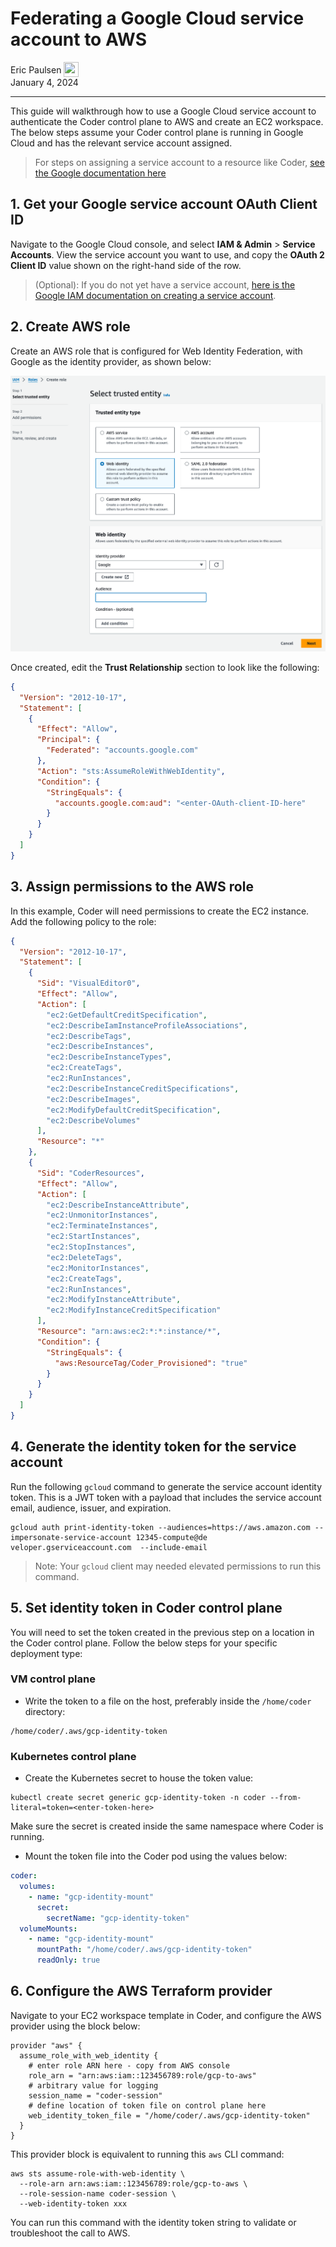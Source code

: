 # Federating a Google Cloud service account to AWS

<div>
  <a href="https://github.com/ericpaulsen" style="text-decoration: none; color: inherit;">
    <span style="vertical-align:middle;">Eric Paulsen</span>
    <img src="https://github.com/ericpaulsen.png" width="24px" height="24px" style="vertical-align:middle; margin: 0px;"/>
  </a>
</div>
January 4, 2024

---

This guide will walkthrough how to use a Google Cloud service account to
authenticate the Coder control plane to AWS and create an EC2 workspace. The
below steps assume your Coder control plane is running in Google Cloud and has
the relevant service account assigned.

> For steps on assigning a service account to a resource like Coder,
> [see the Google documentation here](https://cloud.google.com/iam/docs/attach-service-accounts#attaching-new-resource)

## 1. Get your Google service account OAuth Client ID

Navigate to the Google Cloud console, and select **IAM & Admin** > **Service
Accounts**. View the service account you want to use, and copy the **OAuth 2
Client ID** value shown on the right-hand side of the row.

> (Optional): If you do not yet have a service account,
> [here is the Google IAM documentation on creating a service account](https://cloud.google.com/iam/docs/service-accounts-create).

## 2. Create AWS role

Create an AWS role that is configured for Web Identity Federation, with Google
as the identity provider, as shown below:

![AWS Create Role](../images/guides/gcp-to-aws/aws-create-role.png)

Once created, edit the **Trust Relationship** section to look like the
following:

```json
{
  "Version": "2012-10-17",
  "Statement": [
    {
      "Effect": "Allow",
      "Principal": {
        "Federated": "accounts.google.com"
      },
      "Action": "sts:AssumeRoleWithWebIdentity",
      "Condition": {
        "StringEquals": {
          "accounts.google.com:aud": "<enter-OAuth-client-ID-here"
        }
      }
    }
  ]
}
```

## 3. Assign permissions to the AWS role

In this example, Coder will need permissions to create the EC2 instance. Add the
following policy to the role:

```json
{
  "Version": "2012-10-17",
  "Statement": [
    {
      "Sid": "VisualEditor0",
      "Effect": "Allow",
      "Action": [
        "ec2:GetDefaultCreditSpecification",
        "ec2:DescribeIamInstanceProfileAssociations",
        "ec2:DescribeTags",
        "ec2:DescribeInstances",
        "ec2:DescribeInstanceTypes",
        "ec2:CreateTags",
        "ec2:RunInstances",
        "ec2:DescribeInstanceCreditSpecifications",
        "ec2:DescribeImages",
        "ec2:ModifyDefaultCreditSpecification",
        "ec2:DescribeVolumes"
      ],
      "Resource": "*"
    },
    {
      "Sid": "CoderResources",
      "Effect": "Allow",
      "Action": [
        "ec2:DescribeInstanceAttribute",
        "ec2:UnmonitorInstances",
        "ec2:TerminateInstances",
        "ec2:StartInstances",
        "ec2:StopInstances",
        "ec2:DeleteTags",
        "ec2:MonitorInstances",
        "ec2:CreateTags",
        "ec2:RunInstances",
        "ec2:ModifyInstanceAttribute",
        "ec2:ModifyInstanceCreditSpecification"
      ],
      "Resource": "arn:aws:ec2:*:*:instance/*",
      "Condition": {
        "StringEquals": {
          "aws:ResourceTag/Coder_Provisioned": "true"
        }
      }
    }
  ]
}
```

## 4. Generate the identity token for the service account

Run the following `gcloud` command to generate the service account identity
token. This is a JWT token with a payload that includes the service account
email, audience, issuer, and expiration.

```console
gcloud auth print-identity-token --audiences=https://aws.amazon.com --impersonate-service-account 12345-compute@de
veloper.gserviceaccount.com  --include-email
```

> Note: Your `gcloud` client may needed elevated permissions to run this
> command.

## 5. Set identity token in Coder control plane

You will need to set the token created in the previous step on a location in the
Coder control plane. Follow the below steps for your specific deployment type:

### VM control plane

- Write the token to a file on the host, preferably inside the `/home/coder`
  directory:

```console
/home/coder/.aws/gcp-identity-token
```

### Kubernetes control plane

- Create the Kubernetes secret to house the token value:

```console
kubectl create secret generic gcp-identity-token -n coder --from-literal=token=<enter-token-here>
```

Make sure the secret is created inside the same namespace where Coder is
running.

- Mount the token file into the Coder pod using the values below:

```yaml
coder:
  volumes:
    - name: "gcp-identity-mount"
      secret:
        secretName: "gcp-identity-token"
  volumeMounts:
    - name: "gcp-identity-mount"
      mountPath: "/home/coder/.aws/gcp-identity-token"
      readOnly: true
```

## 6. Configure the AWS Terraform provider

Navigate to your EC2 workspace template in Coder, and configure the AWS provider
using the block below:

```hcl
provider "aws" {
  assume_role_with_web_identity {
    # enter role ARN here - copy from AWS console
    role_arn = "arn:aws:iam::123456789:role/gcp-to-aws"
    # arbitrary value for logging
    session_name = "coder-session"
    # define location of token file on control plane here
    web_identity_token_file = "/home/coder/.aws/gcp-identity-token"
  }
}
```

This provider block is equivalent to running this `aws` CLI command:

```console
aws sts assume-role-with-web-identity \
  --role-arn arn:aws:iam::123456789:role/gcp-to-aws \
  --role-session-name coder-session \
  --web-identity-token xxx
```

You can run this command with the identity token string to validate or
troubleshoot the call to AWS.
